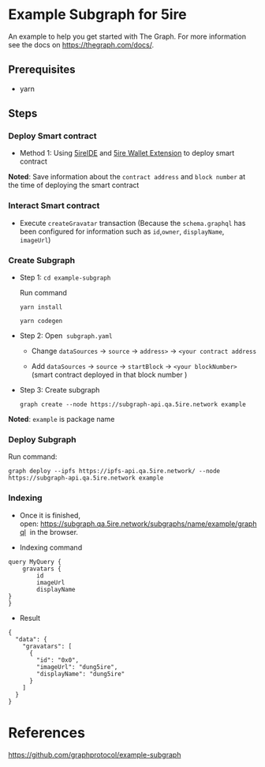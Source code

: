 # Example Subgraph for 5ire

An example to help you get started with The Graph. For more information see the docs on https://thegraph.com/docs/.



## Prerequisites
- yarn

## Steps
### Deploy Smart contract

+ Method 1: Using [5ireIDE](https://ide.5ire.network/#optimize=false&runs=200&evmVersion=null&version=soljson-v0.8.18+commit.87f61d96.js) and [5ire Wallet Extension](https://chrome.google.com/webstore/detail/5irechain-wallet/keenhcnmdmjjhincpilijphpiohdppno?hl=en) to deploy smart contract

**Noted**: Save information about the `contract address` and `block number` at the time of deploying the smart contract



### Interact Smart contract

+ Execute `createGravatar` transaction (Because the `schema.graphql` has been configured for information such as `id`,`owner`, `displayName`, `imageUrl`)

### Create Subgraph 
+ Step 1: `cd example-subgraph`

    Run command 
    ```
    yarn install
    ```

    ```  
    yarn codegen
    ```
+ Step 2: Open  `subgraph.yaml`

    + Change `dataSources` -> `source` -> `address>` → `<your contract address`

    + Add `dataSources` → `source` → `startBlock` → `<your blockNumber>` (smart contract deployed in that block number )

+ Step 3: Create subgraph

    ```  
    graph create --node https://subgraph-api.qa.5ire.network example
    ```

**Noted**: `example` is package name 


### Deploy Subgraph

Run command:

    graph deploy --ipfs https://ipfs-api.qa.5ire.network/ --node https://subgraph-api.qa.5ire.network example
    
### Indexing 
+ Once it is finished, open: https://subgraph.qa.5ire.network/subgraphs/name/example/graphql
 in the browser.

+ Indexing command

```
query MyQuery {
	gravatars {
		id
		imageUrl
		displayName
}
}
```

+ Result 

```
{
  "data": {
    "gravatars": [
      {
        "id": "0x0",
        "imageUrl": "dung5ire",
        "displayName": "dung5ire"
      }
    ]
  }
}

```
# References
https://github.com/graphprotocol/example-subgraph